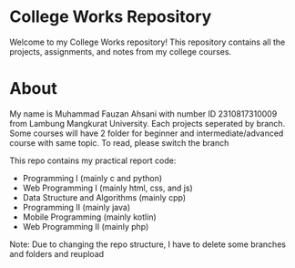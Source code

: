 # College Works Repository

Welcome to my College Works repository! This repository contains all the projects, assignments, and notes from my college courses.

# About

My name is Muhammad Fauzan Ahsani with number ID 2310817310009 from Lambung Mangkurat University. 
Each projects seperated by branch. Some courses will have 2 folder for beginner and intermediate/advanced course with same topic. To read, please switch the branch

This repo contains my practical report code: 
* Programming I (mainly c and python)
* Web Programming I (mainly html, css, and js)
* Data Structure and Algorithms (mainly cpp)
* Programming II (mainly java)
* Mobile Programming (mainly kotlin)
* Web Programming II (mainly php)


Note:
Due to changing the repo structure, I have to delete some branches and folders and reupload 
